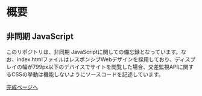 # 概要

## 非同期 JavaScript

このリポジトリは、非同期 JavaScriptに関しての備忘録となっています。なお、index.htmlファイルはレスポンシブWebデザインを採用しており、ディスプレイの幅が799px以下のデバイスでサイトを閲覧した場合、交差監視APIに関するCSSの挙動は機能しないようにソースコードを記述しています。


[完成ページへ](https://yscyber.github.io/asynchronous-js/ "https://yscyber.github.io/asynchronous-js/")
